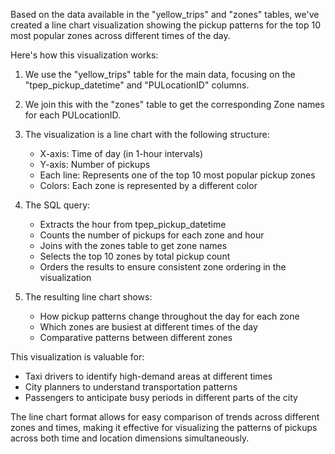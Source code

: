 Based on the data available in the "yellow_trips" and "zones" tables, we've created a line chart visualization showing the pickup patterns for the top 10 most popular zones across different times of the day.

Here's how this visualization works:

1. We use the "yellow_trips" table for the main data, focusing on the "tpep_pickup_datetime" and "PULocationID" columns.

2. We join this with the "zones" table to get the corresponding Zone names for each PULocationID.

3. The visualization is a line chart with the following structure:
   - X-axis: Time of day (in 1-hour intervals)
   - Y-axis: Number of pickups
   - Each line: Represents one of the top 10 most popular pickup zones
   - Colors: Each zone is represented by a different color

4. The SQL query:
   - Extracts the hour from tpep_pickup_datetime
   - Counts the number of pickups for each zone and hour
   - Joins with the zones table to get zone names
   - Selects the top 10 zones by total pickup count
   - Orders the results to ensure consistent zone ordering in the visualization

5. The resulting line chart shows:
   - How pickup patterns change throughout the day for each zone
   - Which zones are busiest at different times of the day
   - Comparative patterns between different zones

This visualization is valuable for:
   - Taxi drivers to identify high-demand areas at different times
   - City planners to understand transportation patterns
   - Passengers to anticipate busy periods in different parts of the city

The line chart format allows for easy comparison of trends across different zones and times, making it effective for visualizing the patterns of pickups across both time and location dimensions simultaneously.
